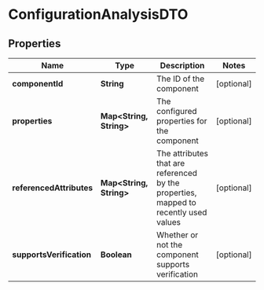 
# ConfigurationAnalysisDTO

## Properties
Name | Type | Description | Notes
------------ | ------------- | ------------- | -------------
**componentId** | **String** | The ID of the component |  [optional]
**properties** | **Map&lt;String, String&gt;** | The configured properties for the component |  [optional]
**referencedAttributes** | **Map&lt;String, String&gt;** | The attributes that are referenced by the properties, mapped to recently used values |  [optional]
**supportsVerification** | **Boolean** | Whether or not the component supports verification |  [optional]



